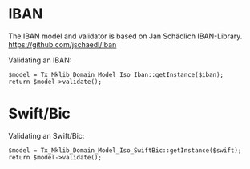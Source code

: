IBAN
====

The IBAN model and validator is based on Jan Schädlich IBAN-Library. <https://github.com/jschaedl/Iban>

Validating an IBAN:

~~~~ {.sourceCode .php}
$model = Tx_Mklib_Domain_Model_Iso_Iban::getInstance($iban);
return $model->validate();
~~~~

Swift/Bic
=========

Validating an Swift/Bic:

~~~~ {.sourceCode .php}
$model = Tx_Mklib_Domain_Model_Iso_SwiftBic::getInstance($swift);
return $model->validate();
~~~~

